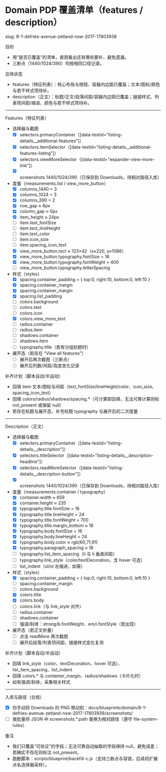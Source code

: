 # Domain PDP 覆盖清单（features / description）
slug: 8-1-defries-avenue-zetland-nsw-2017-17803938

目的
- 用“是否已覆盖”的清单，直观看出还有哪些要补，避免遗漏。
- 三断点（1440/1024/390）均按相同口径记录。

总体状态
- features（特征列表）：核心布局与按钮、容器内边距已覆盖；文本/图标/颜色与若干样式项待补。
- description（正文）：标题/正文/段落间距/容器内边距已覆盖；链接样式、列表项间距/缩进、颜色与若干样式项待补。

---

Features（特征列表）
- 选择器与截图
  - [x] selectors.primaryContainer（[data-testid="listing-details__additional-features"]）
  - [x] selectors.itemSelector（[data-testid="listing-details__additional-features-listing"]）
  - [x] selectors.viewMoreSelector（[data-testid="expander-view-more-link"]）
  - [x] screenshots 1440/1024/390（已保存到 Downloads，待相对路径入库）

- 度量（measurements.list / view_more_button）
  - [x] columns_1440 = 3
  - [x] columns_1024 = 3
  - [x] columns_390 = 2
  - [x] row_gap ≈ 6px
  - [x] column_gap ≈ 0px
  - [x] item_height ≈ 24px
  - [ ] item.text_fontSize
  - [ ] item.text_lineHeight
  - [ ] item.text_color
  - [ ] item.icon_size
  - [ ] item.spacing_icon_text
  - [x] view_more_button.rect ≈ 123×42（x≈220, y≈1086）
  - [x] view_more_button.typography.fontSize = 16
  - [x] view_more_button.typography.fontWeight = 400
  - [ ] view_more_button.typography.letterSpacing

- 样式（styles）
  - [x] spacing.container_padding = { top:0, right:10, bottom:0, left:10 }
  - [x] spacing.container_margin
  - [x] spacing.container_margin
  - [x] spacing.list_padding
  - [ ] colors.background
  - [ ] colors.text
  - [ ] colors.icon
  - [x] colors.view_more_text
  - [ ] radius.container
  - [ ] radius.item
  - [ ] shadows.container
  - [ ] shadows.item
  - [ ] typography.title（若有分组标题时）

- 展开态（若存在 “View all features”）
  - [ ] 展开后再次截图（三断点）
  - [ ] 展开后列数/间距/高度变化记录

补齐计划（脚本自动/半自动）
- 回填 item 文本/图标与间距（text_fontSize/lineHeight/color、icon_size、spacing_icon_text）
- 回填 colors/radius/shadows/spacing.*（可计算即回填，无法可靠计算则标 not_present 或保留 null）
- 若存在标题与展开态，补充标题 typography 与展开后的二次度量

---

Description（正文）
- 选择器与截图
  - [x] selectors.primaryContainer（[data-testid="listing-details__description"]）
  - [x] selectors.titleSelector（[data-testid="listing-details__description-headline"]）
  - [x] selectors.readMoreSelector（[data-testid="listing-details__description-button"]）
  - [x] screenshots 1440/1024/390（已保存到 Downloads，待相对路径入库）

- 度量（measurements.container / typography）
  - [x] container.width ≈ 659
  - [x] container.height ≈ 235
  - [x] typography.title.fontSize = 16
  - [x] typography.title.lineHeight = 24
  - [x] typography.title.fontWeight = 700
  - [x] typography.title.margin_bottom ≈ 18
  - [x] typography.body.fontSize = 16
  - [x] typography.body.lineHeight = 24
  - [x] typography.body.color ≈ rgb(60,71,91)
  - [x] typography.paragraph_spacing ≈ 18
  - [ ] typography.list_item_spacing（li 与 li 垂直间距）
  - [ ] typography.link_style（color/textDecoration，含 hover 可选）
  - [ ] list_indent（ul/ol 左缩进，如需）

- 样式（styles）
  - [x] spacing.container_padding = { top:0, right:10, bottom:0, left:10 }
  - [ ] spacing.container_margin
  - [ ] colors.background
  - [x] colors.title
  - [x] colors.body
  - [ ] colors.link（与 link_style 对齐）
  - [ ] radius.container
  - [ ] shadows.container
  - [ ] 强调/斜体：strong/b.fontWeight、em/i.fontStyle（若出现）

- 展开态（若正文折叠）
  - [ ] 点击 readMore 再次截图
  - [ ] 展开后段落/列表项间距、链接样式变化复测

补齐计划（脚本自动/半自动）
- 回填 link_style（color、textDecoration，hover 可选）、list_item_spacing、list_indent
- 回填 colors.* 与 container_margin、radius/shadows（卡片化时）
- 如有强调/斜体，采集相关样式

---

入库与路径（合规）
- [x] 你手动将 Downloads 的 PNG 移动到：docs/blueprints/domain/8-1-defries-avenue-zetland-nsw-2017-17803938/screenshots/
- [ ] 我批量将 JSON 中 screenshots.*.path 替换为相对路径（遵守 file-system-rules）

备注
- 我们只覆盖“可验证”的字段；无法可靠自动抽取的字段保持 null，避免误差；若确实不存在则标注 not_present。
- 跑数脚本：scripts/blueprint/backfill-c.js（支持三断点与容错，后续将扩展点名选择器采样）。
